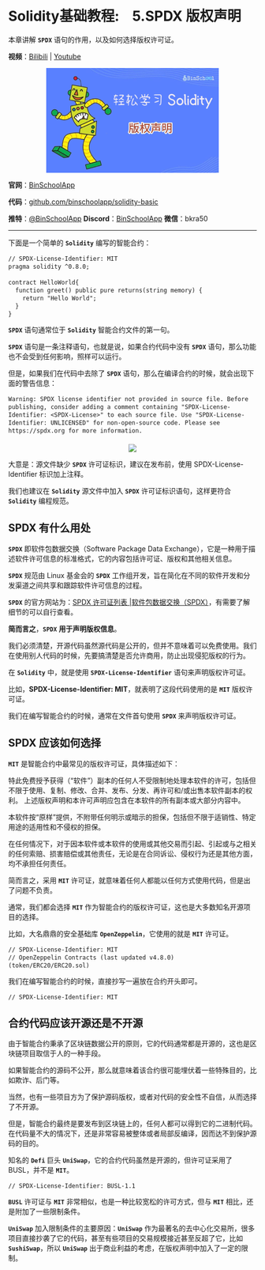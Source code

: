 # Solidity基础教程:&nbsp;&nbsp;&nbsp;&nbsp;5.SPDX 版权声明 

本章讲解 **`SPDX`** 语句的作用，以及如何选择版权许可证。

**视频**：[Bilibili](https://#)  |  [Youtube](https://#)
<p align="center"><img src="./img/solidity-basic-v5.png" align="middle" /></p>

**官网**：[BinSchoolApp](https://binschool.app)

**代码**：[github.com/binschoolapp/solidity-basic](https://github.com/binschoolapp/solidity-basic)

**推特**：[@BinSchoolApp](https://twitter.com/BinSchoolApp)    **Discord**：[BinSchoolApp](https://discord.gg/PB2YEvggWq)   **微信**：bkra50 

-----
下面是一个简单的 **`Solidity`** 编写的智能合约：

```solidity
// SPDX-License-Identifier: MIT
pragma solidity ^0.8.0;

contract HelloWorld{
  function greet() public pure returns(string memory) { 
    return "Hello World"; 
  } 
}
```

**`SPDX`** 语句通常位于 **`Solidity`** 智能合约文件的第一句。

**`SPDX`** 语句是一条注释语句，也就是说，如果合约代码中没有 **`SPDX`** 语句，那么功能也不会受到任何影响，照样可以运行。

但是，如果我们在代码中去除了 **`SPDX`** 语句，那么在编译合约的时候，就会出现下面的警告信息：

```solidity
Warning: SPDX license identifier not provided in source file. Before publishing, consider adding a comment containing "SPDX-License-Identifier: <SPDX-License>" to each source file. Use "SPDX-License-Identifier: UNLICENSED" for non-open-source code. Please see https://spdx.org for more information. 
```
<p align="center"><img src="./img/remix-spdx-warning.png" align="middle" width="800px" /></p>

大意是：源文件缺少 **`SPDX`** 许可证标识，建议在发布前，使用 SPDX-License-Identifier 标识加上注释。

我们也建议在 **`Solidity`** 源文件中加入 **`SPDX`** 许可证标识语句，这样更符合 **`Solidity`** 编程规范。

## SPDX 有什么用处

**`SPDX`** 即软件包数据交换（Software Package Data Exchange），它是一种用于描述软件许可信息的标准格式，它的内容包括许可证、版权和其他相关信息。

**`SPDX`** 规范由 Linux 基金会的 **`SPDX`** 工作组开发，旨在简化在不同的软件开发和分发渠道之间共享和跟踪软件许可信息的过程。

**`SPDX`** 的官方网站为：[SPDX 许可证列表 |软件包数据交换（SPDX）](https://spdx.org/licenses/)，有需要了解细节的可以自行查看。

**简而言之**，**`SPDX`** **用于声明版权信息**。

我们必须清楚，开源代码虽然源代码是公开的，但并不意味着可以免费使用。我们在使用别人代码的时候，先要搞清楚是否允许商用，防止出现侵犯版权的行为。

在 **`Solidity`** 中，就是使用 **`SPDX-License-Identifier`** 语句来声明版权许可证。

比如，**SPDX-License-Identifier: MIT**，就表明了这段代码使用的是 **`MIT`** 版权许可证。

我们在编写智能合约的时候，通常在文件首句使用 **`SPDX`** 来声明版权许可证。

## SPDX 应该如何选择

**`MIT`** 是智能合约中最常见的版权许可证，具体描述如下：

特此免费授予获得（“软件”）副本的任何人不受限制地处理本软件的许可，包括但不限于使用、复制、修改、合并、发布、分发、再许可和/或出售本软件副本的权利。
上述版权声明和本许可声明应包含在本软件的所有副本或大部分内容中。

本软件按“原样”提供，不附带任何明示或暗示的担保，包括但不限于适销性、特定用途的适用性和不侵权的担保。

在任何情况下，对于因本软件或本软件的使用或其他交易而引起、引起或与之相关的任何索赔、损害赔偿或其他责任，无论是在合同诉讼、侵权行为还是其他方面，均不承担任何责任。

简而言之，采用 **`MIT`** 许可证，就意味着任何人都能以任何方式使用代码，但是出了问题不负责。

通常，我们都会选择 **`MIT`** 作为智能合约的版权许可证，这也是大多数知名开源项目的选择。

比如，大名鼎鼎的安全基础库 **`OpenZeppelin`**，它使用的就是 **`MIT`** 许可证。

```solidity
// SPDX-License-Identifier: MIT
// OpenZeppelin Contracts (last updated v4.8.0) (token/ERC20/ERC20.sol)
```

我们在编写智能合约的时候，直接抄写一遍放在合约开头即可。

```solidity
// SPDX-License-Identifier: MIT
```

## 合约代码应该开源还是不开源

由于智能合约秉承了区块链数据公开的原则，它的代码通常都是开源的，这也是区块链项目取信于人的一种手段。

如果智能合约的源码不公开，那么就意味着该合约很可能埋伏着一些特殊目的，比如欺诈、后门等。

当然，也有一些项目方为了保护源码版权，或者对代码的安全性不自信，从而选择了不开源。

但是，智能合约最终是要发布到区块链上的，任何人都可以得到它的二进制代码。在代码量不大的情况下，还是非常容易被整体或者局部反编译，因而达不到保护源码的目的。

知名的 **`Defi`** 巨头 **`UniSwap`**，它的合约代码虽然是开源的，但许可证采用了 BUSL，并不是 **`MIT`**。

```solidity
// SPDX-License-Identifier: BUSL-1.1
```

**`BUSL`** 许可证与 **`MIT`** 非常相似，也是一种比较宽松的许可方式，但与 **`MIT`**  相比，还是附加了一些限制条件。

**`UniSwap`** 加入限制条件的主要原因：**`UniSwap`** 作为最著名的去中心化交易所，很多项目直接抄袭了它的代码，甚至有些项目的交易规模接近甚至反超了它，比如 **`SushiSwap`**，所以 **`UniSwap`** 出于商业利益的考虑，在版权声明中加入了一定的限制。